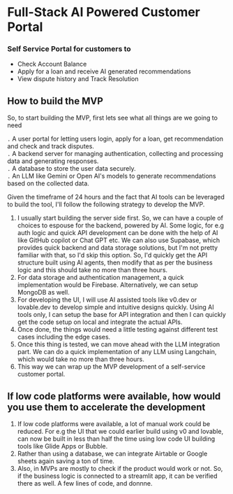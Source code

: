 # Full-Stack AI Powered Customer Portal

### Self Service Portal for customers to 

<ul> 
<li> Check Account Balance </li>
<li> Apply for a loan and receive AI generated recommendations</li>
<li> View dispute history and Track Resolution </li>
</ul>

## How to build the MVP

So, to start building the MVP, first lets see what all things are we going to need

`.` A user portal for letting users login, apply for a loan, get recommendation and check and track disputes. <br>
`.` A backend server for managing authentication, collecting and processing data and generating responses.<br>
`.` A database to store the user data securely. <br>
`.` An LLM like Gemini or Open AI's models to generate recommendations based on the collected data.

Given the timeframe of 24 hours and the fact that AI tools can be leveraged to build the tool, I'll follow the following strategy to develop the MVP.

1. I usually start building the server side first. So, we can have a couple of choices to espouse for the backend, powered by AI. Some logic, for e.g auth logic and quick API development can be done with the help of AI like GitHub copilot or Chat GPT etc. We can also use Supabase, which provides quick backend and data storage solutions, but I'm not pretty familiar with that, so I'd skip this option. So, I'd quickly get the API structure built using AI agents, then modify that as per the business logic and this should take no more than three hours.
2. For data storage and authentication management, a quick implementation would be Firebase. Alternatively, we can setup MongoDB as well.
3. For developing the UI, I will use AI assisted tools like v0.dev or lovable.dev to develop simple and intuitive designs quickly. Using AI tools only, I can setup the base for API integration and then I can quickly get the code setup on local and integrate the actual APIs.
4. Once done, the things would need a little testing against different test cases including the edge cases.
5. Once this thing is tested, we can move ahead with the LLM integration part. We can do a quick implementation of any LLM using Langchain, which would take no more than three hours.
6. This way we can wrap up the MVP development of a self-service customer portal.

## If low code platforms were available, how would you use them to accelerate the development

1. If low code platforms were available, a lot of manual work could be reduced. For e.g the UI that we could earlier build using v0 and lovable, can now be built in less than half the time using low code UI building tools like Glide Apps or Bubble. 
2. Rather than using a database, we can integrate Airtable or Google sheets again saving a ton of time. 
3. Also, in MVPs are mostly to check if the product would work or not. So, if the business logic is connected to a streamlit app, it can be verified there as well. A few lines of code, and donnne.
